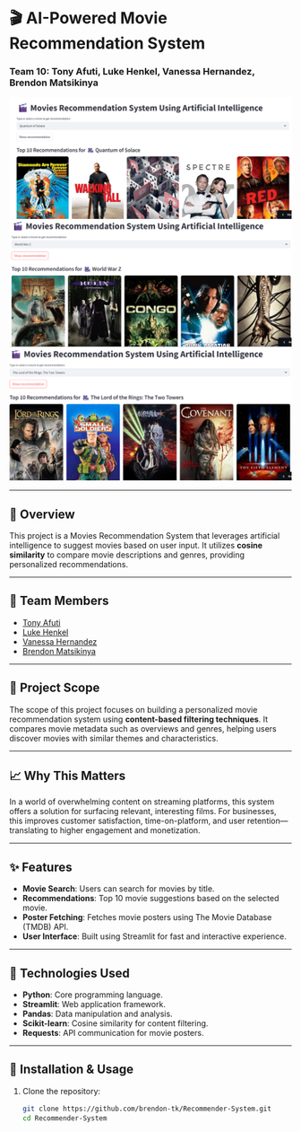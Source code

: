 # 🎬 AI-Powered Movie Recommendation System  
### Team 10: Tony Afuti, Luke Henkel, Vanessa Hernandez, Brendon Matsikinya

![App Screenshot](1.png)  
![App Screenshot](2.png)  
![App Screenshot](3.png)  

---

## 🧠 Overview

This project is a Movies Recommendation System that leverages artificial intelligence to suggest movies based on user input. It utilizes **cosine similarity** to compare movie descriptions and genres, providing personalized recommendations.

---

## 👥 Team Members

- [Tony Afuti](https://github.com/tonyafuti)  
- [Luke Henkel](https://github.com/lukehenkel)  
- [Vanessa Hernandez](https://github.com/vanessa-hernandez)  
- [Brendon Matsikinya](https://github.com/brendon-tk)  

---

## 🎯 Project Scope

The scope of this project focuses on building a personalized movie recommendation system using **content-based filtering techniques**. It compares movie metadata such as overviews and genres, helping users discover movies with similar themes and characteristics.

---

## 📈 Why This Matters

In a world of overwhelming content on streaming platforms, this system offers a solution for surfacing relevant, interesting films. For businesses, this improves customer satisfaction, time-on-platform, and user retention—translating to higher engagement and monetization.

---

## ✨ Features

- **Movie Search**: Users can search for movies by title.
- **Recommendations**: Top 10 movie suggestions based on the selected movie.
- **Poster Fetching**: Fetches movie posters using The Movie Database (TMDB) API.
- **User Interface**: Built using Streamlit for fast and interactive experience.

---

## 🧪 Technologies Used

- **Python**: Core programming language.
- **Streamlit**: Web application framework.
- **Pandas**: Data manipulation and analysis.
- **Scikit-learn**: Cosine similarity for content filtering.
- **Requests**: API communication for movie posters.

---

## 🚀 Installation & Usage

1. Clone the repository:
   ```bash
   git clone https://github.com/brendon-tk/Recommender-System.git
   cd Recommender-System
